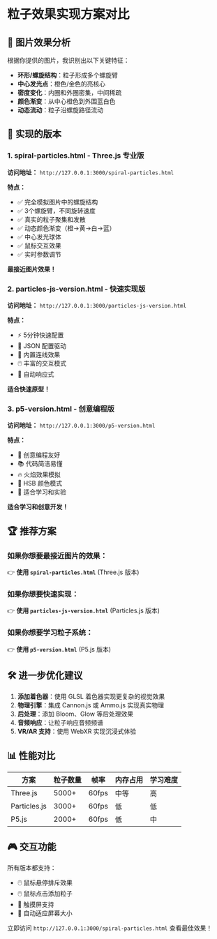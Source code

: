# 粒子效果实现方案对比

## 🎯 图片效果分析

根据你提供的图片，我识别出以下关键特征：
- **环形/螺旋结构**：粒子形成多个螺旋臂
- **中心发光点**：橙色/金色的亮核心
- **密度变化**：内圈和外圈密集，中间稀疏
- **颜色渐变**：从中心橙色到外围蓝白色
- **动态流动**：粒子沿螺旋路径流动

## 📁 实现的版本

### 1. **spiral-particles.html** - Three.js 专业版
**访问地址：** `http://127.0.0.1:3000/spiral-particles.html`

**特点：**
- ✅ 完全模拟图片中的螺旋结构
- ✅ 3个螺旋臂，不同旋转速度
- ✅ 真实的粒子聚集和发散
- ✅ 动态颜色渐变（橙→黄→白→蓝）
- ✅ 中心发光球体
- ✅ 鼠标交互效果
- ✅ 实时参数调节

**最接近图片效果！**

### 2. **particles-js-version.html** - 快速实现版
**访问地址：** `http://127.0.0.1:3000/particles-js-version.html`

**特点：**
- ⚡ 5分钟快速配置
- 📝 JSON 配置驱动
- 🔗 内置连线效果
- 🖱️ 丰富的交互模式
- 📱 自动响应式

**适合快速原型！**

### 3. **p5-version.html** - 创意编程版
**访问地址：** `http://127.0.0.1:3000/p5-version.html`

**特点：**
- 🎨 创意编程友好
- 📚 代码简洁易懂
- 🔥 火焰效果模拟
- 🌈 HSB 颜色模式
- 🎯 适合学习和实验

**适合学习和创意开发！**

## 🏆 推荐方案

### 如果你想要最接近图片的效果：
👉 **使用 `spiral-particles.html`** (Three.js 版本)

### 如果你想要快速实现：
👉 **使用 `particles-js-version.html`** (Particles.js 版本)

### 如果你想要学习粒子系统：
👉 **使用 `p5-version.html`** (P5.js 版本)

## 🛠️ 进一步优化建议

1. **添加着色器**：使用 GLSL 着色器实现更复杂的视觉效果
2. **物理引擎**：集成 Cannon.js 或 Ammo.js 实现真实物理
3. **后处理**：添加 Bloom、Glow 等后处理效果
4. **音频响应**：让粒子响应音频频谱
5. **VR/AR 支持**：使用 WebXR 实现沉浸式体验

## 📊 性能对比

| 方案 | 粒子数量 | 帧率 | 内存占用 | 学习难度 |
|------|----------|------|----------|----------|
| Three.js | 5000+ | 60fps | 中等 | 高 |
| Particles.js | 3000+ | 60fps | 低 | 低 |
| P5.js | 2000+ | 60fps | 低 | 中 |

## 🎮 交互功能

所有版本都支持：
- 🖱️ 鼠标悬停排斥效果
- 🖱️ 鼠标点击添加粒子
- 📱 触摸屏支持
- 🔄 自动适应屏幕大小

立即访问 `http://127.0.0.1:3000/spiral-particles.html` 查看最佳效果！